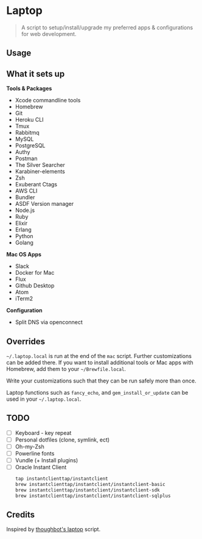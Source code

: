 # Laptop

> A script to setup/install/upgrade my preferred apps & configurations for web
development.

## Usage

## What it sets up

**Tools & Packages**
* Xcode commandline tools
* Homebrew
* Git
* Heroku CLI
* Tmux
* Rabbitmq
* MySQL
* PostgreSQL
* Authy
* Postman
* The Silver Searcher
* Karabiner-elements
* Zsh
* Exuberant Ctags
* AWS CLI
* Bundler
* ASDF Version manager
* Node.js
* Ruby
* Elixir
* Erlang
* Python
* Golang

**Mac OS Apps**
* Slack
* Docker for Mac
* Flux
* Github Desktop
* Atom
* iTerm2

**Configuration**
* Split DNS via openconnect

## Overrides

`~/.laptop.local` is run at the end of the `mac` script.
Further customizations can be added there. If you want to install additional
tools or Mac apps with Homebrew, add them to your `~/Brewfile.local`.

Write your customizations such that they can be run safely more than once.

Laptop functions such as `fancy_echo`, and `gem_install_or_update` can be used
in your `~/.laptop.local`.

## TODO

- [ ] Keyboard - key repeat
- [ ] Personal dotfiles (clone, symlink, ect)
- [ ] Oh-my-Zsh
- [ ] Powerline fonts
- [ ] Vundle (+ Install plugins)
- [ ] Oracle Instant Client
    ```sh
    tap instantclienttap/instantclient
    brew instantclienttap/instantclient/instantclient-basic
    brew instantclienttap/instantclient/instantclient-sdk
    brew instantclienttap/instantclient/instantclient-sqlplus
    ```

## Credits

Inspired by [thoughbot's laptop](https://github.com/thoughtbot/laptop) script.
